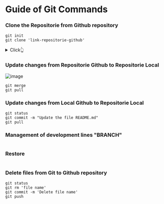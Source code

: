 # Guide of Git Commands

### Clone the Repositorie from Github repository

```
git init
git clone 'link-repositorie-github'
```
<details>
  <summary>Click👆</summary>
  <pre>
  <img src="https://github.com/Adr4563/Workshop-Git-And-Github/assets/135796378/8d0dfc67-c34f-4a76-92e2-b360ff05e884" width="700" height="600"/>
  </pre>
</details>

### Update changes from Repositorie Github to Repositorie Local

![image](https://github.com/Adr4563/Workshop-Git-And-Github/assets/135796378/8c3821b7-25ae-473d-80ce-ef0cdfcb6048)

```
git merge
git pull
```

### Update changes from Local Github to Repositorie Local

```
git status
git commit -m "Update the file README.md"
git pull
```

### Management of development lines "BRANCH"
```
```

### Restore 
```

```

### Delete files from Git to Github repository

```
git status
git rm 'file name'
git commit -m 'Delete file name'
git push
```
